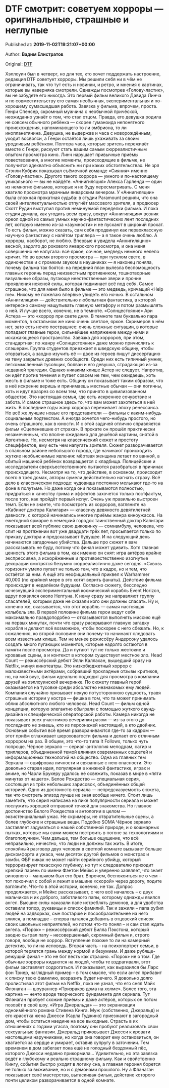 
# DTF смотрит: советуем хорроры — оригинальные, страшные и неглупые

Published at: **2019-11-02T19:21:07+00:00**

Author: **Вадим Елистратов**

Original: [DTF](https://dtf.ru/cinema/79194-dtf-smotrit-sovetuem-horrory-originalnye-strashnye-i-neglupye)

Хэллоуин был в четверг, но для тех, кто хочет поддержать настроение, редакция DTF советует хорроры.
Мы решили себя ни в чём не ограничивать, так что тут есть и новинки, и ретро, и мнения о картинах, которые вы наверняка смотрели.
Однажды посмотрев «Голову-ластик», вы не забудете его никогда. Это первый фильм великого Дэвида Линча и по совместительству его самая необычная, экспериментальная и по-хорошему сумасшедшая работа.
Завязка у фильма, впрочем, проста. Генри Спенсер, скромный мужчина с необычной причёской, неожиданно узнаёт о том, что стал отцом. Правда, его девушка родила не совсем обычного ребёнка — скорее гуманоида непонятного происхождения, напоминающего то ли эмбриона, то ли инопланетянина. Девушка, не выдержав и часа с новорождённым, уходит восвояси, а Генри остаётся лишь ухаживать за своим уродливым ребёнком.
Полтора часа, которые зритель переживёт вместе с Генри, рискуют стать вашим самым сюрреалистичным опытом просмотра кино. Линч нарушает привычные приёмы повествования, а многие моменты, происходящие в фильме, не получится адекватно объяснить ни при каких обстоятельствах. Не зря Стэнли Кубрик показывал съёмочной команде «Сияния» именно «Голову-ластик». Другого такого хоррора — умного и по-настоящему уникального — вы не найдёте.
«Аннигиляция» Алекса Гарленда — один из немногих фильмов, которые я не буду пересматривать. С меня хватило просмотра мрачным январским вечером.
У «Аннигиляции» была сложная прокатная судьба: в студии Paramount решили, что она своей интеллектуальностью отпугнёт массового зрителя, а продюсер Скотт Рудин выступил против неминуемой переделки фильма. И пока студия думала, как угодить всем сразу, вокруг «Аннигиляции» возник ореол одной из самых умных научно-фантастических лент последних лет, которую именно из-за «заумности» и не пускают в широкий прокат. То есть фильм, можно сказать, сам себя продвинул как первоклассную научную фантастику с налётом триллера — а я такое очень люблю. А хорроры, наоборот, не люблю.
Впервые я увидела «Аннигиляцию» весной, задолго до рокового январского просмотра, и она меня совершенно не напугала: всё яркое, сочное, медведь немного нелепо кричит. Но во время второго просмотра — при тусклом свете, в одиночестве и с громким звуком в наушниках — я наконец поняла, почему фильма так боятся: на передний план вылезла беспомощность главных героинь перед неизвестным противником, тошнотворные визуальные образы, пугающе неестественные звери и прочие проявления неясной силы, которая подминает всё под себя. Самое страшное, что для меня было в фильме — это медведь, кричащий «Help me». Никому не пожелаю впервые увидеть его ночью.
В остальном «Аннигиляция» — действительно любопытная фантастика, в которой интересно самому нащупывать главную метафору и потом размышлять о ней. И лучше всего, конечно, не в темноте.
«Солнцестояние» Ари Астера — это «хоррор при свете дня». В темноте там буквально пара моментов, в остальном же кино очень светлое, яркое. Скримеров в нём нет, зато есть нечто пострашнее: очень сложные ситуации, в которые попадают главные герои, сильнейшее напряжение между ними и искажающееся пространство.
Завязка для хорроров, при этом, стандартная: по жанру «Солнцестояние» даже можно причислить к слэшерам. Группа студентов приезжает в шведскую общину, чтобы оторваться, а заодно изучить её — двое из героев пишут диссертацию на тему закрытых древних сообществ. Среди них есть типичный умник, легкомысленный тусовщик, болван и его девушка, страдающая из-за недавней трагедии.
Однако никаким клише Астер не следует. Напротив, он идёт против течения и пугает совсем не тем, чем ожидаешь, хоть жесть в фильме и тоже есть. Общину он показывает таким образом, что в неё искренне веришь и принимаешь местные обычаи — они логичны, хоть и идут вразрез со всем тем, что принято в цивилизованном обществе. Это настоящая семья, где есть искреннее сочувствие и забота. И самое страшное здесь то, что вам может захотеться в ней жить.
В последние годы жанр хоррора переживает эпоху ренессанса. Но всё же лучшие новые его представители — фильмы с каким-нибудь социальным подтекстом. А иногда хочется чего-нибудь простого, но очень страшного, как в юности.
И с этой задачей отлично справляется фильм «Оцепеневшие от страха». В прокате он прошёл практически незамеченным, что вполне ожидаемо для дешёвой картины, снятой в Аргентине. Но, несмотря на классический сюжет и простоту спецэффектов, ему есть чем напугать зрителя.
Сюжет разворачивается в спальном районе небольшого города, где начинают происходить жуткие необъяснимые явления: мёртвая женщина летает по ванной, а сбитый машиной ребёнок возвращается с кладбища. Полицейские и исследователи сверхъестественного пытаются разобраться в причинах происходящего.
Несмотря на то, что действие, в основном, происходит всего в трёх домах, авторы сумели действительно нагнать страху. Всё дело в классическом подходе: чудовища постоянно мелькают где-то на фоне в полутьме. Но даже когда они показываются полностью, придраться к качеству грима и эффектов захочется только постфактум, после того, как пройдёт первый испуг. Очень уж правильно выстроен темп.
Если не знаете, что посмотреть из хорроров, взгляните на «Кабинет доктора Калигари» — классику девяносто девятилетней давности, с которой начинались многие приёмы жанра киноужасов.
На ежегодной ярмарке в немецкий городок таинственный доктор Калигари показывает всей публике свою диковинку — сомнамбулу, человека, что спит на протяжении вот уже двадцати трёх лет, просыпается только по приказу доктора и предсказывает будущее. И на следующий день начинаются загадочные убийства. Дальше про сюжет я вам рассказывать не буду, потому что финал может удивить.
Хотя главная ценность этого фильма в том, как именно он снят: игра актёров крайне экспрессивна, а искорёженные и противоестественно изогнутые декорации смотрятся безумно сюрреалистично даже сегодня.
«Сквозь горизонт» умело пугает не только тем, что в кадре, но и тем, что остаётся за ним. А ещё это неофициальный приквел к Warhammer 40,000 (по крайней мере в это хотят верить фанаты).
Действие фильма происходит в недалёком будущем. Согласно сюжету, бесследно исчезнувший экспериментальный космический корабль Event Horizon, вдруг появился около Нептуна. К нему сразу же направляют группу спасателей, которым даже не сказали кого они должны спасать. Ну и, конечно же, оказывается, что этот корабль — самая настоящая колыбель зла.
В первой половине фильма герои ведут себя максимально правдоподобно — отказываются выполнять миссию ещё на первых минутах, почти что сразу раскрывают главную загадку корабля и делают всё возможное, чтобы поскорее с него сбежать. Но, к сожалению, ко второй половине они почему-то начинают следовать всем известным клише.
Тем не менее режиссёру Андерсону удалось создать много пугающих моментов, которые надолго остаются в памяти после просмотра. Да и пугают тут не только жестокие и кровавые сцены, а и контекст в котором существует местное зло.
Head Count — режиссёрский дебют Элли Каллахан, вышедший сразу на Netflix, минуя кинотеатры. Это низкобюджетный хоррор с малоизвестными актёрами, собравший прохладные отзывы критиков, но, на мой вкус, фильм идеально подходит для просмотра в компании друзей на хэллоуинской вечеринке.
По сюжету главный герой оказывается на тусовке среди абсолютно незнакомых ему людей. Компания случайно призывает некую потустороннюю сущность, травя страшные истории у костра — фишка в том, что та может принимать облик абсолютного любого человека.
Head Count — фильм одной концепции, которую элегантно обыграли с помощью жуткого саунд-дизайна и специфической операторской работы. Камера никогда не показывает всех участников вечеринки разом — из-за этого до последнего не знаешь, кто из персонажей настоящий, а кто двойник. Основные события всё время разворачиваются где-то за кадром — этот приём сглаживает шероховатости фильма и делает его отличным хоррором на раз. В общем, это что-то типа It Follows, только чуть попроще.
Чёрное зеркало — сериал-антология мелодрам, сатир и триллеров, объединенной темой влияния современных соцсетей и информационных технологий на общество. Одна из главных тем Зеркала — оцифровка личности и связанные с нею опасности. Это довольно старая идея, популярная в книжной фантастике, играх и аниме, но Чарли Брукеру удалось её освежить, показав в мире в «пяти минутах от нашего».
Белое Рождество — специальная серия, состоящая из трёх небольших зарисовок, объединённых общей историей. Одно из достоинств сериала — непредсказуемость сюжета, так что смотреть эпизод лучше не зная вообще ничего. Стоит лишь заметить, что серия написана на пике популярности сериала и может послужить хорошей отправной точкой для знакомства.
Но главное достоинство Белого Рождества и антологии в целом — экзистенциальный ужас. Не скримеры, не отвратительные сцены, а более глубокие и страшные вещи. Подобно SOMA Чёрное зеркало заставляет задуматься о нашей собственной природе, и о кошмарных пытках, которые мы сами можем построить в погоне за технологиями и благополучием. Чем дальше, тем больше ощущение, что всё неправильно, нечестно, что люди не должны так жить. В итоге, спокойный разговор двух человек в светлой комнате вызывает больше дискомфорта и ужаса, чем десяток другой фильмов о монстрах и зомби.
ФБР никак не может найти серийного убийцу, который терроризирует техасскую глубинку, но тут к следователю приходит крепкий парень по имени Фэнтон Мейкс и уверенно заявляет, что знает виновного – маньяком был его брат. Впрочем, беспокоиться не о чем – тот покончил с собой и лежит в машине «скорой» через дорогу, подите взгляните.
Что-то в этой истории, конечно, не так. Допрос продолжается, и Мейкс рассказывает, с чего всё началось – с двух мальчиков и их доброго, заботливого папы, которому однажды явился ангел. Высшие силы наказали папе истреблять демонов, а для удобства оставили топор, рукавицы и список фамилий. Так и зажили – папа рубил людей на задворках, сын постарше и посообразительнее на него злился, а помладше – сперва пытался добавить в отцовский список своих школьных неприятелей, но потом что-то понял – и сам стал ждать ангела.
«Порок» – режиссёрский дебют Билла Пэкстона, который заодно сыграл папу – несовершенный, скромный фильм и, строго говоря, вообще не хоррор. Вступление похоже то ли на камерный детектив, то ли на исповедь. Вторая часть – на психопортрет семьи, в которой теряется грань между нормой и безумием. И даже рубяще-режущий финал – это не бог весть как страшно. «Порок» не о том. Где обычные хорроры кидаются на людей, чтобы те вздрагивали, этот фильм заставляет содрогаться. И показывает, как выразился бы Ларс фон Триер, наглядный пример – в том смысле, что если ангел прибавит к списку твою фамилию, возразить будет нечего.
Я довольно долго пролистывал этот фильм на Netflix, пока не узнал, что его снял Майк Флэнаган — шоураннер «Призраков дома на холме». Более того, эта картина — нечто вроде творческого фундамента для сериала. Тут Флэнаган пробует схожие приёмы и даже актёров, которых он потом позовёт в своё шоу.
«Игра Джеральда» — это экранизация одноимённого романа Стивена Кинга. Муж (собственно, Джеральд) и его красотка жена Джесси (Карла Гуджино) приезжают в загородный дом, чтобы остаться наедине на все выходные.
Страсть в их отношениях с годами угасла, поэтому они пробуют реализовать свои сексуальные фантазии. Джеральд приковывает Джесси к кровати настоящими наручниками, но когда она говорит ему остановиться, он хватается за сердце и умирает, оставив супругу в заточении. Тем временем в дом забегает пока ещё не голодный бездомный пёс, которого Джесси недавно прикормила...
Удивительно, но эта завязка ведёт к глубокому и реально страшному фильму. Как и свойственно Кингу, события быстро уходят в логику сна, а главная героиня борется не только за выживание, но и с демонами прошлого. Ну а Флэнаган показывает своё мастерство, вытаскивая фильм, действие которого почти целиком разворачивается в одной комнате.
